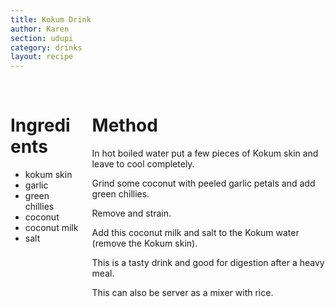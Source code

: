 ```yaml
---
title: Kokum Drink
author: Karen
section: udupi
category: drinks
layout: recipe
---
```





<br>
<div class='columns'> <div class='column is-one-third p-3' markdown='1'>

# Ingredients

* kokum skin
* garlic
* green chillies
* coconut
* coconut milk
* salt



</div> <div class='column is-two-thirds p-3' markdown='1'>

# Method

In hot boiled water put a few pieces of Kokum skin and leave to cool completely.

Grind some coconut with peeled garlic petals and add green chillies.

Remove and strain.

Add this coconut milk and salt to the Kokum water (remove the Kokum skin).

This is a tasty drink and good for digestion after a heavy meal.

This can also be server as a mixer with rice.


</div> </div>